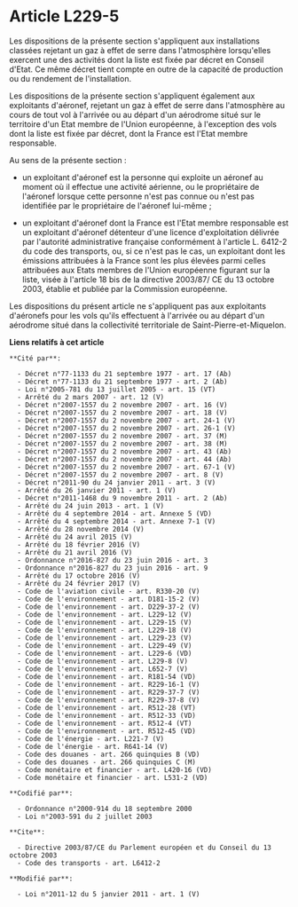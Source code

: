 # Article L229-5

Les dispositions de la présente section s'appliquent aux installations classées rejetant un gaz à effet de serre dans
l'atmosphère lorsqu'elles exercent une des activités dont la liste est fixée par décret en Conseil d'Etat. Ce même décret
tient compte en outre de la capacité de production ou du rendement de l'installation. 

Les dispositions de la présente section s'appliquent également aux exploitants d'aéronef, rejetant un gaz à effet de serre
dans l'atmosphère au cours de tout vol à l'arrivée ou au départ d'un aérodrome situé sur le territoire d'un Etat membre de
l'Union européenne, à l'exception des vols dont la liste est fixée par décret, dont la France est l'Etat membre responsable. 

Au sens de la présente section :

- un exploitant d'aéronef est la personne qui exploite un aéronef au moment où il effectue une activité aérienne, ou le
propriétaire de l'aéronef lorsque cette personne n'est pas connue ou n'est pas identifiée par le propriétaire de l'aéronef
lui-même ;

- un exploitant d'aéronef dont la France est l'Etat membre responsable est un exploitant d'aéronef détenteur d'une licence
d'exploitation délivrée par l'autorité administrative française conformément à l'article L. 6412-2 du code des transports,
ou, si ce n'est pas le cas, un exploitant dont les émissions attribuées à la France sont les plus élevées parmi celles
attribuées aux Etats membres de l'Union européenne figurant sur la liste, visée à l'article 18 bis de la directive 2003/87/
CE du 13 octobre 2003, établie et publiée par la Commission européenne. 

Les dispositions du présent article ne s'appliquent pas aux exploitants d'aéronefs pour les vols qu'ils effectuent à
l'arrivée ou au départ d'un aérodrome situé dans la collectivité territoriale de Saint-Pierre-et-Miquelon.

**Liens relatifs à cet article**

	**Cité par**:

	  - Décret n°77-1133 du 21 septembre 1977 - art. 17 (Ab)
	  - Décret n°77-1133 du 21 septembre 1977 - art. 2 (Ab)
	  - Loi n°2005-781 du 13 juillet 2005 - art. 15 (VT)
	  - Arrêté du 2 mars 2007 - art. 12 (V)
	  - Décret n°2007-1557 du 2 novembre 2007 - art. 16 (V)
	  - Décret n°2007-1557 du 2 novembre 2007 - art. 18 (V)
	  - Décret n°2007-1557 du 2 novembre 2007 - art. 24-1 (V)
	  - Décret n°2007-1557 du 2 novembre 2007 - art. 26-1 (V)
	  - Décret n°2007-1557 du 2 novembre 2007 - art. 37 (M)
	  - Décret n°2007-1557 du 2 novembre 2007 - art. 38 (M)
	  - Décret n°2007-1557 du 2 novembre 2007 - art. 43 (Ab)
	  - Décret n°2007-1557 du 2 novembre 2007 - art. 44 (Ab)
	  - Décret n°2007-1557 du 2 novembre 2007 - art. 67-1 (V)
	  - Décret n°2007-1557 du 2 novembre 2007 - art. 8 (V)
	  - Décret n°2011-90 du 24 janvier 2011 - art. 3 (V)
	  - Arrêté du 26 janvier 2011 - art. 1 (V)
	  - Décret n°2011-1468 du 9 novembre 2011 - art. 2 (Ab)
	  - Arrêté du 24 juin 2013 - art. 1 (V)
	  - Arrêté du 4 septembre 2014 - art. Annexe 5 (VD)
	  - Arrêté du 4 septembre 2014 - art. Annexe 7-1 (V)
	  - Arrêté du 28 novembre 2014 (V)
	  - Arrêté du 24 avril 2015 (V)
	  - Arrêté du 18 février 2016 (V)
	  - Arrêté du 21 avril 2016 (V)
	  - Ordonnance n°2016-827 du 23 juin 2016 - art. 3
	  - Ordonnance n°2016-827 du 23 juin 2016 - art. 9
	  - Arrêté du 17 octobre 2016 (V)
	  - Arrêté du 24 février 2017 (V)
	  - Code de l'aviation civile - art. R330-20 (V)
	  - Code de l'environnement - art. D181-15-2 (V)
	  - Code de l'environnement - art. D229-37-2 (V)
	  - Code de l'environnement - art. L229-12 (V)
	  - Code de l'environnement - art. L229-15 (V)
	  - Code de l'environnement - art. L229-18 (V)
	  - Code de l'environnement - art. L229-23 (V)
	  - Code de l'environnement - art. L229-49 (V)
	  - Code de l'environnement - art. L229-6 (VD)
	  - Code de l'environnement - art. L229-8 (V)
	  - Code de l'environnement - art. L652-7 (V)
	  - Code de l'environnement - art. R181-54 (VD)
	  - Code de l'environnement - art. R229-16-1 (V)
	  - Code de l'environnement - art. R229-37-7 (V)
	  - Code de l'environnement - art. R229-37-8 (V)
	  - Code de l'environnement - art. R512-28 (VT)
	  - Code de l'environnement - art. R512-33 (VD)
	  - Code de l'environnement - art. R512-4 (VT)
	  - Code de l'environnement - art. R512-45 (VD)
	  - Code de l'énergie - art. L221-7 (V)
	  - Code de l'énergie - art. R641-14 (V)
	  - Code des douanes - art. 266 quinquies B (VD)
	  - Code des douanes - art. 266 quinquies C (M)
	  - Code monétaire et financier - art. L420-16 (VD)
	  - Code monétaire et financier - art. L531-2 (VD)

	**Codifié par**:

	  - Ordonnance n°2000-914 du 18 septembre 2000
	  - Loi n°2003-591 du 2 juillet 2003

	**Cite**:

	  - Directive 2003/87/CE du Parlement européen et du Conseil du 13 octobre 2003
	  - Code des transports - art. L6412-2

	**Modifié par**:

	  - Loi n°2011-12 du 5 janvier 2011 - art. 1 (V)
